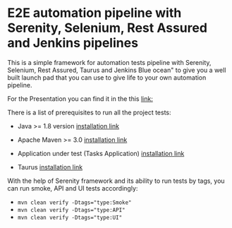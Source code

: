 # E2E automation pipeline with Serenity, Selenium, Rest Assured and Jenkins pipelines

This is a simple framework for automation tests pipeline with Serenity, Selenium, Rest Assured, Taurus and Jenkins Blue ocean" to give you a well built launch pad that you can use to give life to your own automation pipeline. 

For the Presentation you can find it in the this [link:](https://www.slideshare.net/mnabil2010/build-your-qa-pipeline-using-serenity-selenium-webdriver-rest-assured-and-jenkins-pipeline)

There is a list of prerequisites to run all the project tests:

- Java >= 1.8 version [installation link](http://www.oracle.com/technetwork/java/javase/downloads/jdk8-downloads-2133151.html)

- Apache Maven >= 3.0 [installation link](https://maven.apache.org/install.html)

- Application under test (Tasks Application) [installation link](tasks-rest-api/README.md)

- Taurus [installation link](https://gettaurus.org/?utm_source=blog&utm_medium=BM_blog&utm_campaign=qa-automation-pipeline-learn-how-to-build-your-own)


With the help of Serenity framework and its ability to run tests by tags, you can run smoke, API and UI tests accordingly:

- `mvn clean verify -Dtags="type:Smoke"`
- `mvn clean verify -Dtags="type:API"`
- `mvn clean verify -Dtags="type:UI"`